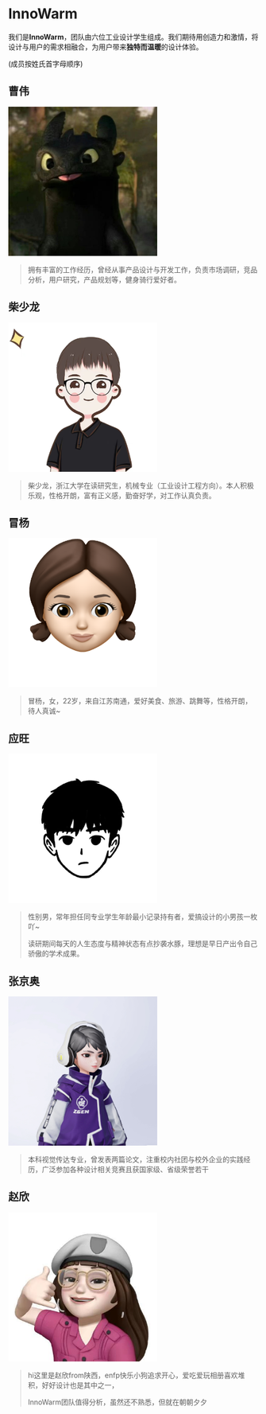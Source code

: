 # InnoWarm

我们是**InnoWarm**，团队由六位工业设计学生组成。我们期待用创造力和激情，将设计与用户的需求相融合，为用户带来**独特而温暖**的设计体验。

(成员按姓氏首字母顺序)

## 曹伟

<body>
<div class="center">
    <img src="https://github.com/ingw3216/blogimage/raw/main/img/caowei.jpg" width="300px" height="300px">
</div>
</body>

>拥有丰富的工作经历，曾经从事产品设计与开发⼯作，负责市场调研，竞品分析，用户研究，产品规划等，健身骑行爱好者。

## 柴少龙

<div class="center">
    <img src="https://github.com/ingw3216/blogimage/raw/main/img/chaisl.jpg" width="300px" height="300px">
</div>

>柴少龙，浙江大学在读研究生，机械专业（工业设计工程方向）。本人积极乐观，性格开朗，富有正义感，勤奋好学，对工作认真负责。

## 冒杨

<div class="center">
    <img src="https://github.com/ingw3216/blogimage/raw/main/img/maoyang.png" width="300px" height="300px">
</div>

>冒杨，女，22岁，来自江苏南通，爱好美食、旅游、跳舞等，性格开朗，待人真诚~

## 应旺

<div class="center">
    <img src="https://github.com/ingw3216/blogimage/raw/main/img/eecdb4613644c65865d9325d8488d02.jpg" width="300px" height="300px">
</div>

>性别男，常年担任同专业学生年龄最小记录持有者，爱搞设计的小男孩一枚吖~
>
>读研期间每天的人生态度与精神状态有点抄袭水豚，理想是早日产出令自己骄傲的学术成果。

## 张京奥

<div class="center">
    <img src="https://github.com/ingw3216/blogimage/raw/main/img/zhangja.jpg" width="300px" height="300px">
</div>

>本科视觉传达专业，曾发表两篇论文，注重校内社团与校外企业的实践经历，广泛参加各种设计相关竞赛且获国家级、省级荣誉若干

## 赵欣

<div class="center">
    <img src="https://github.com/ingw3216/blogimage/raw/main/img/zhaoxin.jpg" width="300px" height="300px">
</div>

>hi这里是赵欣from陕西，enfp快乐小狗追求开心，爱吃爱玩相册喜欢堆积，好好设计也是其中之一，
>
>InnoWarm团队值得分析，虽然还不熟悉，但就在朝朝夕夕